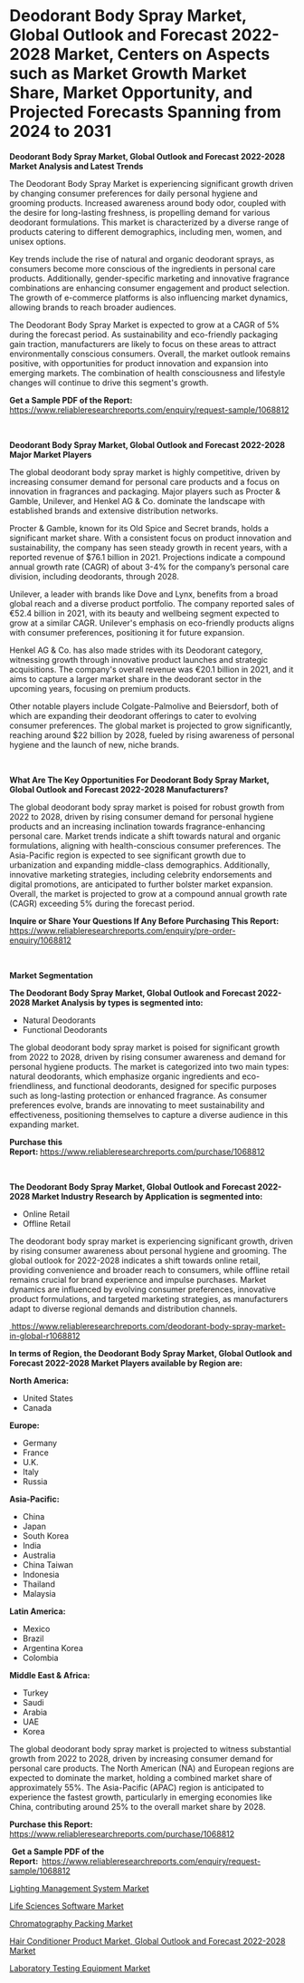 <p><h1>Deodorant Body Spray Market, Global Outlook and Forecast 2022-2028 Market, Centers on Aspects such as Market Growth Market Share, Market Opportunity, and Projected Forecasts Spanning from 2024 to 2031</h1></p><p><strong>Deodorant Body Spray Market, Global Outlook and Forecast 2022-2028 Market Analysis and Latest Trends</strong></p>
<p><p>The Deodorant Body Spray Market is experiencing significant growth driven by changing consumer preferences for daily personal hygiene and grooming products. Increased awareness around body odor, coupled with the desire for long-lasting freshness, is propelling demand for various deodorant formulations. This market is characterized by a diverse range of products catering to different demographics, including men, women, and unisex options. </p><p>Key trends include the rise of natural and organic deodorant sprays, as consumers become more conscious of the ingredients in personal care products. Additionally, gender-specific marketing and innovative fragrance combinations are enhancing consumer engagement and product selection. The growth of e-commerce platforms is also influencing market dynamics, allowing brands to reach broader audiences. </p><p>The Deodorant Body Spray Market is expected to grow at a CAGR of 5% during the forecast period. As sustainability and eco-friendly packaging gain traction, manufacturers are likely to focus on these areas to attract environmentally conscious consumers. Overall, the market outlook remains positive, with opportunities for product innovation and expansion into emerging markets. The combination of health consciousness and lifestyle changes will continue to drive this segment's growth.</p></p>
<p><strong>Get a Sample PDF of the Report:&nbsp;</strong> <a href="https://www.reliableresearchreports.com/enquiry/request-sample/1068812">https://www.reliableresearchreports.com/enquiry/request-sample/1068812</a></p>
<p>&nbsp;</p>
<p><strong>Deodorant Body Spray Market, Global Outlook and Forecast 2022-2028 Major Market Players</strong></p>
<p><p>The global deodorant body spray market is highly competitive, driven by increasing consumer demand for personal care products and a focus on innovation in fragrances and packaging. Major players such as Procter & Gamble, Unilever, and Henkel AG & Co. dominate the landscape with established brands and extensive distribution networks.</p><p>Procter & Gamble, known for its Old Spice and Secret brands, holds a significant market share. With a consistent focus on product innovation and sustainability, the company has seen steady growth in recent years, with a reported revenue of $76.1 billion in 2021. Projections indicate a compound annual growth rate (CAGR) of about 3-4% for the company’s personal care division, including deodorants, through 2028.</p><p>Unilever, a leader with brands like Dove and Lynx, benefits from a broad global reach and a diverse product portfolio. The company reported sales of €52.4 billion in 2021, with its beauty and wellbeing segment expected to grow at a similar CAGR. Unilever's emphasis on eco-friendly products aligns with consumer preferences, positioning it for future expansion.</p><p>Henkel AG & Co. has also made strides with its Deodorant category, witnessing growth through innovative product launches and strategic acquisitions. The company's overall revenue was €20.1 billion in 2021, and it aims to capture a larger market share in the deodorant sector in the upcoming years, focusing on premium products.</p><p>Other notable players include Colgate-Palmolive and Beiersdorf, both of which are expanding their deodorant offerings to cater to evolving consumer preferences. The global market is projected to grow significantly, reaching around $22 billion by 2028, fueled by rising awareness of personal hygiene and the launch of new, niche brands.</p></p>
<p>&nbsp;</p>
<p><strong>What Are The Key Opportunities For Deodorant Body Spray Market, Global Outlook and Forecast 2022-2028 Manufacturers?</strong></p>
<p><p>The global deodorant body spray market is poised for robust growth from 2022 to 2028, driven by rising consumer demand for personal hygiene products and an increasing inclination towards fragrance-enhancing personal care. Market trends indicate a shift towards natural and organic formulations, aligning with health-conscious consumer preferences. The Asia-Pacific region is expected to see significant growth due to urbanization and expanding middle-class demographics. Additionally, innovative marketing strategies, including celebrity endorsements and digital promotions, are anticipated to further bolster market expansion. Overall, the market is projected to grow at a compound annual growth rate (CAGR) exceeding 5% during the forecast period.</p></p>
<p><strong>Inquire or Share Your Questions If Any Before Purchasing This Report:</strong> <a href="https://www.reliableresearchreports.com/enquiry/pre-order-enquiry/1068812">https://www.reliableresearchreports.com/enquiry/pre-order-enquiry/1068812</a></p>
<p>&nbsp;</p>
<p><strong>Market Segmentation</strong></p>
<p><strong>The Deodorant Body Spray Market, Global Outlook and Forecast 2022-2028 Market Analysis by types is segmented into:</strong></p>
<p><ul><li>Natural Deodorants</li><li>Functional Deodorants</li></ul></p>
<p><p>The global deodorant body spray market is poised for significant growth from 2022 to 2028, driven by rising consumer awareness and demand for personal hygiene products. The market is categorized into two main types: natural deodorants, which emphasize organic ingredients and eco-friendliness, and functional deodorants, designed for specific purposes such as long-lasting protection or enhanced fragrance. As consumer preferences evolve, brands are innovating to meet sustainability and effectiveness, positioning themselves to capture a diverse audience in this expanding market.</p></p>
<p><strong>Purchase this Report:&nbsp;</strong><a href="https://www.reliableresearchreports.com/purchase/1068812">https://www.reliableresearchreports.com/purchase/1068812</a></p>
<p>&nbsp;</p>
<p><strong>The Deodorant Body Spray Market, Global Outlook and Forecast 2022-2028 Market Industry Research by Application is segmented into:</strong></p>
<p><ul><li>Online Retail</li><li>Offline Retail</li></ul></p>
<p><p>The deodorant body spray market is experiencing significant growth, driven by rising consumer awareness about personal hygiene and grooming. The global outlook for 2022-2028 indicates a shift towards online retail, providing convenience and broader reach to consumers, while offline retail remains crucial for brand experience and impulse purchases. Market dynamics are influenced by evolving consumer preferences, innovative product formulations, and targeted marketing strategies, as manufacturers adapt to diverse regional demands and distribution channels.</p></p>
<p><a href="https://www.reliableresearchreports.com/deodorant-body-spray-market-in-global-r1068812">&nbsp;https://www.reliableresearchreports.com/deodorant-body-spray-market-in-global-r1068812</a></p>
<p><strong>In terms of Region, the Deodorant Body Spray Market, Global Outlook and Forecast 2022-2028 Market Players available by Region are:</strong></p>
<p>
    <p> <strong> North America: </strong>
        <ul>
            <li>United States</li>
            <li>Canada</li>
        </ul>
        </p> 
    <p> <strong> Europe: </strong>
        <ul>
            <li>Germany</li>
            <li>France</li>
            <li>U.K.</li>
            <li>Italy</li>
            <li>Russia</li>
        </ul>
        </p> 
    <p> <strong> Asia-Pacific: </strong>
        <ul>
            <li>China</li>
            <li>Japan</li>
            <li>South Korea</li>
            <li>India</li>
            <li>Australia</li>
            <li>China Taiwan</li>
            <li>Indonesia</li>
            <li>Thailand</li>
            <li>Malaysia</li>
        </ul>
        </p> 
    <p> <strong> Latin America: </strong>
        <ul>
            <li>Mexico</li>
            <li>Brazil</li>
            <li>Argentina Korea</li>
            <li>Colombia</li>
        </ul>
        </p> 
    <p> <strong> Middle East & Africa: </strong>
        <ul>
            <li>Turkey</li>
            <li>Saudi</li>
            <li>Arabia</li>
            <li>UAE</li>
            <li>Korea</li>
        </ul>
    </p>
    </p>
<p><p>The global deodorant body spray market is projected to witness substantial growth from 2022 to 2028, driven by increasing consumer demand for personal care products. The North American (NA) and European regions are expected to dominate the market, holding a combined market share of approximately 55%. The Asia-Pacific (APAC) region is anticipated to experience the fastest growth, particularly in emerging economies like China, contributing around 25% to the overall market share by 2028.</p></p>
<p><strong>Purchase this Report: </strong><a href="https://www.reliableresearchreports.com/purchase/1068812">https://www.reliableresearchreports.com/purchase/1068812</a></p>
<p>&nbsp;<strong>Get a Sample PDF of the Report:&nbsp;&nbsp;</strong><a href="https://www.reliableresearchreports.com/enquiry/request-sample/1068812">https://www.reliableresearchreports.com/enquiry/request-sample/1068812</a></p>
<p><strong></strong></p>
<p><p><a href="https://www.linkedin.com/pulse/lighting-management-system-market-size-growth-industry-analysis-n6ruf?trackingId=71xc8UyBRomlRh3ZJ4tYUg%3D%3D">Lighting Management System Market</a></p><p><a href="https://www.linkedin.com/pulse/life-sciences-software-market-size-type-cloud-basedon-premises-tbvnf?trackingId=a2aHfKSvT3OHWixntDhCzw%3D%3D">Life Sciences Software Market</a></p><p><a href="https://issuu.com/reportprime-2/docs/chromatography-packing-market-size-_ef126e568121c6">Chromatography Packing Market</a></p><p><a href="https://github.com/JakirUddin511/Market-Research-Report-List-1/blob/main/hair-conditioner-product-market-global-outlook-and-forecast-2022-2028-market.md">Hair Conditioner Product Market, Global Outlook and Forecast 2022-2028 Market</a></p><p><a href="https://medium.com/@emilytucker76/the-laboratory-testing-equipment-industry-analysis-report-offers-a-comprehensive-and-current-09583f3b1175">Laboratory Testing Equipment Market</a></p></p>